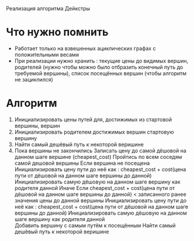 Реализация алгоритма Дейкстры
# Что нужно помнить
* Работает только на взвешенных ациклических графах с положительными весами
* При реализации нужно хранить : текущие цены до видимых вершин, родителей (нужно чтобы можно было отбразить конечный путь до требуемой вершины), список посещённых вершин (чтобы алгоритм не зациклился)

# Алгоритм
1. Инициализировать цены путей для, достижимых из стартовой вершины, вершин
2. Инициализировать родителем достижимых вершин стартовую вершину
3. Найти самый дешёвый путь к некоторой веришине
4. Пока вершины не закончились
	Записать цену до самой дёшовой на данном шаге вершине (cheapest_cost)
	Пройтись по всем соседям самой дешовой вершины
		Если вершина не посещена
			Инициализировать цену пути до неё как : cheapest_cost + cost(цена пути от дёшовой на данном шаге вершины до данной)
			Инициализировать самую дёшовую на данном шаге вершину как родителя данной
		Иначе
			Если  cheapest_cost + cost(цена пути от дёшовой на данном шаге вершины до данной) < записанного ранее значения цены до данной вершины
			Инициализировать цену пути до неё как : cheapest_cost + cost(цена пути от дёшовой на данном шаге вершины до данной)
			Инициализировать самую дёшовую на данном шаге вершину как родителя данной	
	Добавить вершину с самым путём к посещённым
	Найти самый дешёвый путь к некоторой веришине